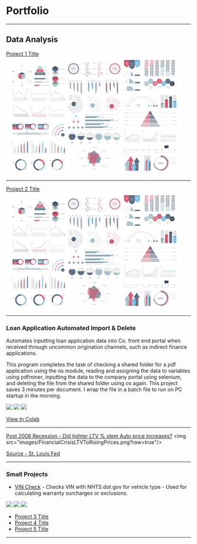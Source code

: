 # Portfolio

---

## Data Analysis 

[Project 1 Title](/sample_page)
<img src="images/dummy_thumbnail.jpg?raw=true"/>

---
[Project 2 Title](/pdf/sample_presentation.pdf)
<img src="images/dummy_thumbnail.jpg?raw=true"/>

---
### Loan Application Automated Import & Delete

Automates inputting loan application data into Co. front end portal when received through uncommon origination channels, such as indirect finance applications. 

This program completes the task of checking a shared folder for a pdf application using the os module, reading and assigning the data to variables using pdfminer, inputting the data to the company portal using selenium, and deleting the file from the shared folder using os again. 
This project saves 3 minutes per document. I wrap the file in a batch file to run on PC startup in the morning.

[![](https://img.shields.io/badge/Python-white?logo=Python)](#) [![](https://img.shields.io/badge/pdfminer-white?logo=Python)](#) [![](https://img.shields.io/badge/Selenium-white?logo=Selenium)](#)

[View In Colab](https://colab.research.google.com/github/J-Pitts/J-Pitts.github.io/blob/master/AutoImportPDF.ipynb)

---
[Post 2008 Recession - Did tighter LTV % stem Auto price increases?]([http://example.com/](https://fred.stlouisfed.org/series/DTCTLVULNM))
<img src="images/FinancialCrisisLTVToRisingPrices.png?raw=true"/>

[Source - St. Louis Fed](https://fred.stlouisfed.org/series/DTCTLVULNM)

---

### Small Projects

- [VIN Check](https://colab.research.google.com/github/J-Pitts/J-Pitts.github.io/blob/master/VIN_Check.ipynb) - Checks VIN with NHTS.dot.gov for vehicle type - Used for calculating warranty surcharges or exclusions.

[![](https://img.shields.io/badge/Python-white?logo=Python)](#) [![](https://img.shields.io/badge/tkinter-white?logo=Python)](#) [![](https://img.shields.io/badge/BeautifulSoup-white?logo=Python)](#)

- [Project 3 Title](http://example.com/)
- [Project 4 Title](http://example.com/)
- [Project 5 Title](http://example.com/)

---

